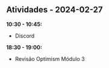 ## Atividades - 2024-02-27

**10:30 - 10:45:**

* Discord

**18:30 - 19:00:**

* Revisão Optimism Módulo 3
